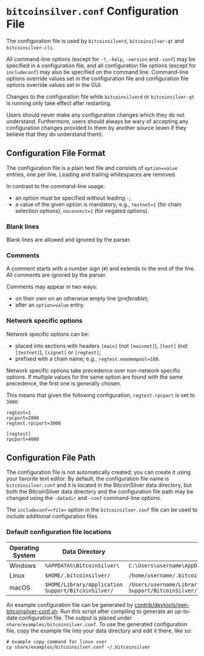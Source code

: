 # `bitcoinsilver.conf` Configuration File

The configuration file is used by `bitcoinsilverd`, `bitcoinsilver-qt` and `bitcoinsilver-cli`.

All command-line options (except for `-?`, `-help`, `-version` and `-conf`) may be specified in a configuration file, and all configuration file options (except for `includeconf`) may also be specified on the command line. Command-line options override values set in the configuration file and configuration file options override values set in the GUI.

Changes to the configuration file while `bitcoinsilverd` or `bitcoinsilver-qt` is running only take effect after restarting.

Users should never make any configuration changes which they do not understand. Furthermore, users should always be wary of accepting any configuration changes provided to them by another source (even if they believe that they do understand them).

## Configuration File Format

The configuration file is a plain text file and consists of `option=value` entries, one per line. Leading and trailing whitespaces are removed.

In contrast to the command-line usage:
- an option must be specified without leading `-`;
- a value of the given option is mandatory; e.g., `testnet=1` (for chain selection options), `noconnect=1` (for negated options).

### Blank lines

Blank lines are allowed and ignored by the parser.

### Comments

A comment starts with a number sign (`#`) and extends to the end of the line. All comments are ignored by the parser.

Comments may appear in two ways:
- on their own on an otherwise empty line (_preferable_);
- after an `option=value` entry.

### Network specific options

Network specific options can be:
- placed into sections with headers `[main]` (not `[mainnet]`), `[test]` (not `[testnet]`), `[signet]` or `[regtest]`;
- prefixed with a chain name; e.g., `regtest.maxmempool=100`.

Network specific options take precedence over non-network specific options.
If multiple values for the same option are found with the same precedence, the
first one is generally chosen.

This means that given the following configuration, `regtest.rpcport` is set to `3000`:

```
regtest=1
rpcport=2000
regtest.rpcport=3000

[regtest]
rpcport=4000
```

## Configuration File Path

The configuration file is not automatically created; you can create it using your favorite text editor. By default, the configuration file name is `bitcoinsilver.conf` and it is located in the BitcoinSilver data directory, but both the BitcoinSilver data directory and the configuration file path may be changed using the `-datadir` and `-conf` command-line options.

The `includeconf=<file>` option in the `bitcoinsilver.conf` file can be used to include additional configuration files.

### Default configuration file locations

Operating System | Data Directory | Example Path
-- | -- | --
Windows | `%APPDATA%\BitcoinSilver\` | `C:\Users\username\AppData\Roaming\BitcoinSilver\bitcoinsilver.conf`
Linux | `$HOME/.bitcoinsilver/` | `/home/username/.bitcoinsilver/bitcoinsilver.conf`
macOS | `$HOME/Library/Application Support/BitcoinSilver/` | `/Users/username/Library/Application Support/BitcoinSilver/bitcoinsilver.conf`

An example configuration file can be generated by [contrib/devtools/gen-bitcoinsilver-conf.sh](../contrib/devtools/gen-bitcoinsilver-conf.sh).
Run this script after compiling to generate an up-to-date configuration file.
The output is placed under `share/examples/bitcoinsilver.conf`.
To use the generated configuration file, copy the example file into your data directory and edit it there, like so:

```
# example copy command for linux user
cp share/examples/bitcoinsilver.conf ~/.bitcoinsilver
```
